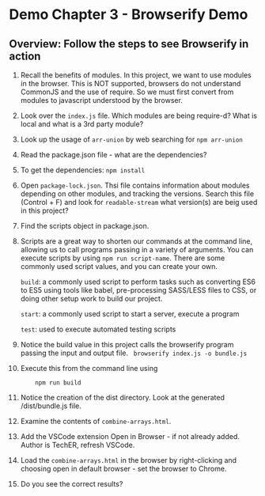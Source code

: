 # Demo Chapter 3 - Browserify Demo
## Overview: Follow the steps to see Browserify in action

1. Recall the benefits of modules. In this project, we want to use modules in the browser. This is NOT supported, browsers do not understand CommonJS and the use of require. So we must first convert from modules to javascript understood by the browser.

1. Look over the `index.js` file. Which modules are being require-d? What is local and what is a 3rd party module?

1. Look up the usage of `arr-union` by web searching for `npm arr-union`

1. Read the package.json file - what are the dependencies?

1. To get the dependencies: `npm install`

1. Open `package-lock.json`. Thsi file contains information about modules depending on other modules, and tracking the versions. Search this file (Control + F) and look for `readable-stream` what version(s) are beig used in this project?

1. Find the scripts object in package.json.

1. Scripts are a great way to shorten our commands at the command line, allowing us to call programs passing in a variety of arguments. You can execute scripts by using `npm run script-name`. There are some commonly used script values, and you can create your own. 

    `build`: a commonly used script to perform tasks such as converting ES6 to ES5 using tools like babel, pre-processing SASS/LESS files to CSS, or doing other setup work to build our project.

    `start`: a commonly used script to start a server, execute a program 

    `test`: used to execute automated testing scripts


1. Notice the build value in this project calls the browserify program passing the input and output file.
  `  browserify index.js -o bundle.js `

1.  Execute this from the command line using
    
    ```
        npm run build 
    ```


1. Notice the creation of the dist directory. Look at the generated /dist/bundle.js file.

1. Examine the contents of `combine-arrays.html`.

1. Add the VSCode extension Open in Browser - if not already added. Author is TechER, refresh VSCode.

1. Load the `combine-arrays.html` in the browser by right-clicking and choosing open in default browser - set the browser to Chrome.

1. Do you see the correct results?
